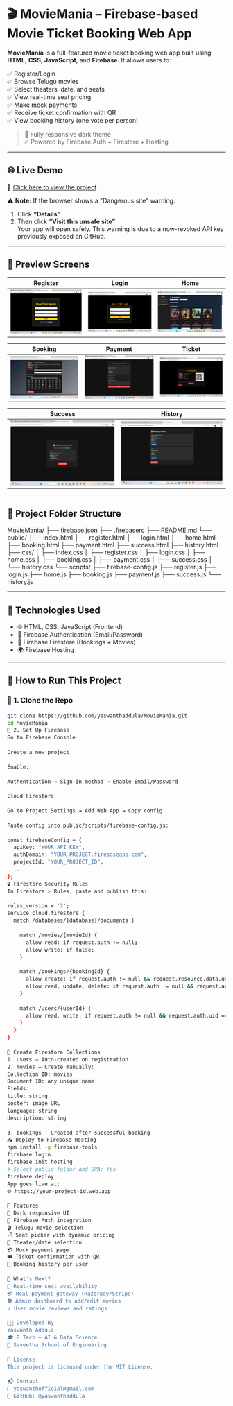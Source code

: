 # 🎬 MovieMania – Firebase-based Movie Ticket Booking Web App

**MovieMania** is a full-featured movie ticket booking web app built using **HTML**, **CSS**, **JavaScript**, and **Firebase**. It allows users to:

✅ Register/Login  
✅ Browse Telugu movies  
✅ Select theaters, date, and seats  
✅ View real-time seat pricing  
✅ Make mock payments  
✅ Receive ticket confirmation with QR  
✅ View booking history (one vote per person)

> 🌙 Fully responsive dark theme  
> 🔥 Powered by Firebase Auth + Firestore + Hosting  

---

## 🌐 Live Demo

🚀 [Click here to view the project](https://movie-ticket-f4cc1.web.app)

⚠️ **Note:** If the browser shows a "Dangerous site" warning:  
1. Click **“Details”**  
2. Then click **“Visit this unsafe site”**  
Your app will open safely. This warning is due to a now-revoked API key previously exposed on GitHub.

---

## 📸 Preview Screens

| Register | Login | Home |
|---------|-------|------|
| ![](https://github.com/yaswanthaddula/MovieMania/blob/main/register.png) | ![](https://github.com/yaswanthaddula/MovieMania/blob/main/login.png) | ![](https://github.com/yaswanthaddula/MovieMania/blob/main/home.png) |

| Booking | Payment | Ticket |
|---------|---------|--------|
| ![](https://github.com/yaswanthaddula/MovieMania/blob/main/booking.png) | ![](https://github.com/yaswanthaddula/MovieMania/blob/main/payment.png) | ![](https://github.com/yaswanthaddula/MovieMania/blob/main/ticket.png) |

| Success | History |
|---------|---------|
| ![](https://github.com/yaswanthaddula/MovieMania/blob/main/success.png) | ![](https://github.com/yaswanthaddula/MovieMania/blob/main/history.png) |

---

## 📁 Project Folder Structure

MovieMania/
├── firebase.json
├── .firebaserc
├── README.md
└── public/
├── index.html
├── register.html
├── login.html
├── home.html
├── booking.html
├── payment.html
├── success.html
├── history.html
├── css/
│ ├── index.css
│ ├── register.css
│ ├── login.css
│ ├── home.css
│ ├── booking.css
│ ├── payment.css
│ ├── success.css
│ └── history.css
└── scripts/
├── firebase-config.js
├── register.js
├── login.js
├── home.js
├── booking.js
├── payment.js
├── success.js
└── history.js


---

## 🧰 Technologies Used

- 🌐 HTML, CSS, JavaScript (Frontend)
- 🔐 Firebase Authentication (Email/Password)
- 📄 Firebase Firestore (Bookings + Movies)
- 🌍 Firebase Hosting

---

## 🚀 How to Run This Project

### 🔧 1. Clone the Repo

```bash
git clone https://github.com/yaswanthaddula/MovieMania.git
cd MovieMania
🔐 2. Set Up Firebase
Go to Firebase Console

Create a new project

Enable:

Authentication → Sign-in method → Enable Email/Password

Cloud Firestore

Go to Project Settings → Add Web App → Copy config

Paste config into public/scripts/firebase-config.js:

const firebaseConfig = {
  apiKey: "YOUR_API_KEY",
  authDomain: "YOUR_PROJECT.firebaseapp.com",
  projectId: "YOUR_PROJECT_ID",
  ...
};
🔒 Firestore Security Rules
In Firestore > Rules, paste and publish this:

rules_version = '2';
service cloud.firestore {
  match /databases/{database}/documents {

    match /movies/{movieId} {
      allow read: if request.auth != null;
      allow write: if false;
    }

    match /bookings/{bookingId} {
      allow create: if request.auth != null && request.resource.data.userId == request.auth.uid;
      allow read, update, delete: if request.auth != null && request.auth.uid == resource.data.userId;
    }

    match /users/{userId} {
      allow read, write: if request.auth != null && request.auth.uid == userId;
    }
  }
}

🧾 Create Firestore Collections
1. users – Auto-created on registration
2. movies – Create manually:
Collection ID: movies
Document ID: any unique name
Fields:
title: string
poster: image URL
language: string
description: string

3. bookings – Created after successful booking
📤 Deploy to Firebase Hosting
npm install -g firebase-tools
firebase login
firebase init hosting
# Select public folder and SPA: Yes
firebase deploy
App goes live at:
🌐 https://your-project-id.web.app

🧠 Features
🎨 Dark responsive UI
🔐 Firebase Auth integration
🎬 Telugu movie selection
🪑 Seat picker with dynamic pricing
🏢 Theater/date selection
💳 Mock payment page
🎟️ Ticket confirmation with QR
📖 Booking history per user

🧠 What's Next?
🔄 Real-time seat availability
💳 Real payment gateway (Razorpay/Stripe)
🛠️ Admin dashboard to add/edit movies
⭐ User movie reviews and ratings

👨‍💻 Developed By
Yaswanth Addula
🎓 B.Tech – AI & Data Science
🏫 Saveetha School of Engineering

📄 License
This project is licensed under the MIT License.

📬 Contact
📧 yaswanthofficial@gmail.com
🔗 GitHub: @yaswanthaddula
